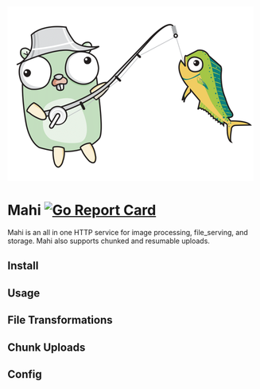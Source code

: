 ![Mahi Gopher](mahi-gopher.png)

# Mahi [![Go Report Card](http://goreportcard.com/badge/threeaccents/mahi)](https://goreportcard.com/report/threeaccents/mahi)

Mahi is an all in one HTTP service for image processing, file_serving, and storage. Mahi also supports chunked and resumable uploads. 

## Install

## Usage

## File Transformations

## Chunk Uploads

## Config